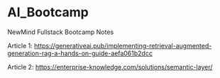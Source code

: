 # AI_Bootcamp
NewMind Fullstack Bootcamp Notes

Article 1:
https://generativeai.pub/implementing-retrieval-augmented-generation-rag-a-hands-on-guide-aefa061b2dcc

Article 2:
https://enterprise-knowledge.com/solutions/semantic-layer/

